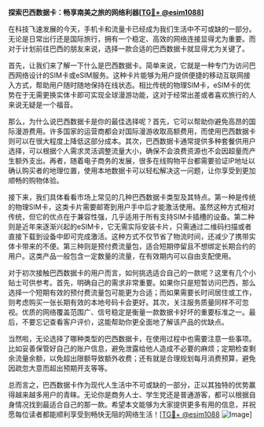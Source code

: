 **探索巴西数据卡：畅享南美之旅的网络利器[[TG💪+ @esim1088](https://t.me/s/esim1088)]**

在科技飞速发展的今天，手机卡和流量卡已经成为我们生活中不可或缺的一部分。无论是日常出行还是国际旅行，拥有一个稳定、高效的网络连接显得尤为重要。而对于计划前往巴西的朋友来说，选择一款合适的巴西数据卡就显得尤为关键了。

首先，让我们来了解一下什么是巴西数据卡。简单来说，它就是一种专门为访问巴西网络设计的SIM卡或eSIM服务。这种卡片能够为用户提供便捷的移动互联网接入方式，帮助用户随时随地保持在线状态。相比传统的物理SIM卡，eSIM卡的优势在于无需更换实体卡即可实现全球漫游功能，这对于经常出差或者喜欢旅行的人来说无疑是一个福音。

那么，为什么说巴西数据卡是你的最佳选择呢？首先，它可以帮助你避免高昂的国际漫游费用。许多国家的运营商都会对国际漫游收取高额费用，而使用巴西数据卡则可以在很大程度上降低这部分成本。其次，巴西数据卡通常提供多种套餐供用户选择，可以根据个人需求灵活调整流量大小，确保不会浪费资源也不会因超量而产生额外支出。再者，随着电子商务的发展，很多在线购物平台都需要验证IP地址以确认购买者的地理位置，使用本地数据卡可以轻松解决这一问题，让你享受到更加顺畅的购物体验。

接下来，我们具体看看市场上常见的几种巴西数据卡类型及其特点。第一种是传统的物理SIM卡，这类卡片需要邮寄到用户手中后才能激活使用。虽然这种方式相对传统，但它的优点在于兼容性强，几乎适用于所有支持SIM卡插槽的设备。第二种则是近年来逐渐兴起的eSIM卡，它无需实际安装卡片，只需通过二维码扫描或者直接下载到设备中即可完成激活。这种方式不仅节省了物流时间，还减少了携带实体卡带来的不便。第三种则是预付费流量包，适合短期停留且不想绑定长期合约的用户。这类产品一般包含一定数量的流量，在有效期内可以自由支配使用。

对于初次接触巴西数据卡的用户而言，如何挑选适合自己的一款呢？这里有几个小贴士可供参考。首先，明确自己的需求非常重要。如果你只是短暂访问巴西，那么选择一个短期有效的预付费流量包可能更为合适；而如果需要长时间居住或工作，则考虑购买一张长期有效的本地号码卡会更好。其次，关注服务质量同样不可忽视。优质的网络覆盖范围广、信号稳定是衡量一款数据卡好坏的重要标准之一。最后，不要忘记查看客户评价，这能帮助你更全面地了解该产品的优缺点。

当然啦，无论选择了哪种类型的巴西数据卡，在使用过程中也需要注意一些事项。比如妥善保管好自己的账户信息，避免泄露给他人造成不必要的麻烦；定期检查剩余流量余额，以免超出限额导致额外收费；还有就是合理规划每月消费预算，避免因疏忽大意而超出预期开支等等。

总而言之，巴西数据卡作为现代人生活中不可或缺的一部分，正以其独特的优势赢得越来越多用户的青睐。无论你是商务人士、学生党还是普通游客，都可以根据自身情况找到最适合自己的那一款。希望本文能够为大家提供更多有用的信息，并祝愿每位读者都能顺利享受到畅快无阻的网络生活！[[TG💪+ @esim1088](https://t.me/s/esim1088) ![Image](https://i.postimg.cc/4NQfJmqS/Snipaste-2025-05-13-00-14-12.png)]